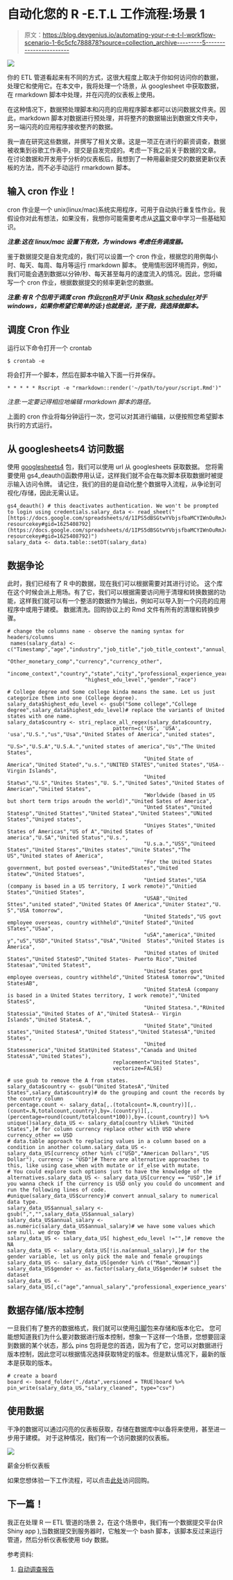 # 自动化您的 R -E.T.L 工作流程:场景 1

> 原文：<https://blog.devgenius.io/automating-your-r-e-t-l-workflow-scenario-1-6c5cfc788878?source=collection_archive---------5----------------------->

![](img/05ced32d42f8b9f25c2532b4591fedc9.png)

你的 ETL 管道看起来有不同的方式，这很大程度上取决于你如何访问你的数据，处理它和使用它。在本文中，我将处理一个场景，从 googlesheet 中获取数据，在 rmarkdown 脚本中处理，并在闪亮的仪表板上使用。

在这种情况下，数据预处理脚本和闪亮的应用程序脚本都可以访问数据文件夹。因此，markdown 脚本对数据进行预处理，并将整齐的数据输出到数据文件夹中，另一端闪亮的应用程序接收整齐的数据。

我一直在研究这些数据，并撰写了相关文章。这是一项正在进行的薪资调查，数据被收集到谷歌工作表中，提交是自发完成的。考虑一下我之前关于数据的文章。
在讨论数据和开发用于分析的仪表板后，我想到了一种用最新提交的数据更新仪表板的方法，而不必手动运行 rmarkdown 脚本。

## 输入 cron 作业！

cron 作业是一个 unix(linux/mac)系统实用程序，可用于自动执行重复性作业。我假设你对此有想法，如果没有，我想你可能需要考虑从[这篇](https://linuxhandbook.com/crontab/)文章中学习一些基础知识。

***注意:这在 linux/mac 设置下有效，为 windows 考虑任务调度器。***

鉴于数据提交是自发完成的，我们可以设置一个 cron 作业，根据您的用例每小时、每天、每周、每月等运行 rmarkdown 脚本。
使用情形因环境而异，例如，我们可能会遇到数据以分钟/秒、每天甚至每月的速度流入的情况。因此，您将编写一个 cron 作业，根据数据提交的频率更新您的数据。

***注意:有 R 个包用于调度 cron 作业***[***cronR***](https://github.com/bnosac/cronR)***对于 Unix 和***[***task scheduler***](https://github.com/bnosac/taskscheduleR)***对于 windows，如果你希望它简单的话:)也就是说，至于我，我选择做脚本。***

## 调度 Cron 作业

运行以下命令打开一个 crontab

```
$ crontab -e
```

将会打开一个脚本，然后在脚本中输入下面一行并保存。

```
* * * * * Rscript -e "rmarkdown::render('~/path/to/your/script.Rmd')"
```

*注意:一定要记得相应地编辑 rmarkdown 脚本的路径。*

上面的 cron 作业将每分钟运行一次，您可以对其进行编辑，以便按照您希望脚本执行的方式运行。

## 从 googlesheets4 访问数据

使用 [googlesheets4](https://github.com/tidyverse/googlesheets4) 包，我们可以使用 url 从 googlesheets 获取数据。
您将需要使用 gs4_deauth()函数停用认证，这样我们就不会在每次脚本获取数据时被提示输入访问令牌。
请记住，我们的目的是自动化整个数据导入流程，从争论到可视化/存储，因此无需认证。

```
gs4_deauth() # this deactivates authentication. We won't be prompted to login using credentials.salary_data <- read_sheet("[https://docs.google.com/spreadsheets/d/1IPS5dBSGtwYVbjsfbaMCYIWnOuRmJcbequohNxCyGVw/edit?resourcekey#gid=1625408792](https://docs.google.com/spreadsheets/d/1IPS5dBSGtwYVbjsfbaMCYIWnOuRmJcbequohNxCyGVw/edit?resourcekey#gid=1625408792)")
salary_data <- data.table::setDT(salary_data)
```

## 数据争论

此时，我们已经有了 R 中的数据，现在我们可以根据需要对其进行讨论。
这个库在这个时候会派上用场。有了它，我们可以根据需要访问用于清理和转换数据的功能，这样我们就可以有一个整洁的数据作为输出，例如可以导入到一个闪亮的应用程序中或用于建模。
数据清洗。回购协议上的 Rmd 文件有所有的清理和转换步骤。

```
# change the columns name - observe the naming syntax for headers/columns
 names(salary_data) <- c("Timestamp","age","industry","job_title","job_title_context","annual_salary",
                         "Other_monetary_comp","currency","currency_other",
                         "income_context","country","state","city","professional_experience_years","field_experience_years",
                         "highest_edu_level","gender","race")

# College degree and Some college kinda means the same. Let us just categorize them into one (College degree). 
salary_data$highest_edu_level <- gsub("Some college","College degree",salary_data$highest_edu_level)# replace the variants of United states with one name.  
salary_data$country <- stri_replace_all_regex(salary_data$country,
                                  pattern=c('US', 'USA', 'usa',"U.S.","us","Usa","United States of America","united states",
                                            "U.S>","U.S.A","U.S.A.","united states of america","Us","The United States",
                                            "United State of America","United Stated","u.s.","UNITED STATES","united States","USA-- Virgin Islands",
                                            "United Statws","U.S","Unites States","U. S.","United Sates","United States of American","Uniited States",
                                            "Worldwide (based in US but short term trips aroudn the world)","United Sates of America",
                                            "Unted States","United Statesp","United Stattes","United Statea","United Statees","UNited States","Uniyed states",
                                            "Uniyes States","United States of Americas","US of A","United States of america","U.SA","United Status","U.s.",
                                            "U.s.a.","USS","Uniteed States","United Stares","Unites states","Unite States","The US","United states of America",
                                            "For the United States government, but posted overseas","UnitedStates","United statew","United Statues",
                                            "Untied States","USA (company is based in a US territory, I work remote)","Unitied States","Unitied States",
                                            "USAB","United Sttes","united stated","United States Of America","Uniter Statez","U. S","USA tomorrow",
                                            "United Stateds","US govt employee overseas, country withheld","Unitef Stated","United STates","USaa",
                                            "uSA","america","United y","uS","USD","United Statss","UsA","United  States","United States is America",
                                            "United states of United States","United StatesD","United States- Puerto Rico","United Statesaa","United Statest",
                                            "United States govt employee overseas, country withheld","United StatesA tomorrow","United StatesAB",
                                            "United StatesA (company is based in a United States territory, I work remote)","United StatesS",
                                            "United Statesa.","RUnited Statessia","United States of A","United StatesA-- Virgin Islands","United StatesA.",
                                            "United State","United states","United StatesA","United Statess","United StatessA","United States",
                                            "United Statessmerica","United StatUnited Statess","Canada and United StatessA","United States"),
                                  replacement="United States",
                                  vectorize=FALSE)

# use gsub to remove the A from states. 
salary_data$country <- gsub("United StatesA","United States",salary_data$country)# do the grouping and count the records by the country column 
percentage.count <- salary_data[,.(totalcount=.N,country)][,.(count=.N,totalcount,country),by=.(country)][,.(percentage=round(count/totalcount*100)),by=.(count,country)] %>% unique()salary_data_US <- salary_data[country %like% "United States",]# for column currency replace other with USD where currency_other == USD
# data.table approach to replacing values in a column based on a condition in another column.salary_data_US <- salary_data_US[currency_other %in% c("USD","American Dollars","US Dollar"), currency := "USD"]# There are alternative approaches to this, like using case_when with mutate or if_else with mutate. 
# You could explore such options just to have the knowledge of the alternatives.salary_data_US <- salary_data_US[currency == "USD",]# if you wanna check if the currency is USD only you could do uncomment and run the following lines of code.  
#unique(salary_data_US$currency)# convert annual_salary to numerical data type. 
salary_data_US$annual_salary <- gsub(",","",salary_data_US$annual_salary)
salary_data_US$annual_salary <- as.numeric(salary_data_US$annual_salary)# we have some values which are null. we drop them  
salary_data_US <- salary_data_US[ highest_edu_level !="",]# remove the NA
salary_data_US <- salary_data_US[!is.na(annual_salary),]# for the gender variable, let us only pick the male and female groupings 
salary_data_US <- salary_data_US[gender %in% c("Man","Woman")]
salary_data_US$gender <- as.factor(salary_data_US$gender)# subset the dataset 
salary_data_US <- salary_data_US[,c("age","annual_salary","professional_experience_years","highest_edu_level","gender","industry","job_title")]
```

## 数据存储/版本控制

一旦我们有了整齐的数据格式，我们就可以使用[引脚](https://pins.rstudio.com/)包来存储和版本化它。
您可能想知道我们为什么要对数据进行版本控制，想象一下这样一个场景，您想要回滚到数据的某个状态，那么 pins 包将是您的首选，因为有了它，您可以对数据进行版本控制，因此您可以根据情况选择获取特定的版本。但是默认情况下，最新的版本是获取的版本。

```
# create a board
board <- board_folder("./data",versioned = TRUE)board %>% pin_write(salary_data_US,"salary_cleaned", type="csv")
```

## 使用数据

干净的数据可以通过闪亮的仪表板获取，存储在数据库中以备将来使用，甚至进一步用于建模。
对于这种情况，我们有一个访问数据的仪表板。

![](img/21512b67272c5c8468837679dd422af9.png)

薪金分析仪表板

如果您想体验一下工作流程，可以点击[此处](https://github.com/oyogo/ETL_pipeline)访问回购。

## 下一篇！

我正在处理 R — ETL 管道的场景 2，在这个场景中，我们有一个数据提交平台(R Shiny app ),当数据提交到服务器时，它触发一个 bash 脚本，该脚本反过来运行管道，然后分析仪表板使用 tidy 数据。

参考资料:

1.  [自动调查报告](https://www.rstudio.com/blog/automated-survey-reporting/)